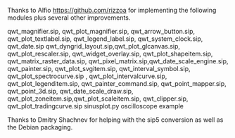 
Thanks to Alfio https://github.com/rizzoa
for implementing the following modules plus several other improvements.

qwt_magnifier.sip, qwt_plot_magnifier.sip, qwt_arrow_button.sip, 
qwt_plot_textlabel.sip, qwt_legend_label.sip, qwt_system_clock.sip, 
qwt_date.sip qwt_dyngrid_layout.sip,qwt_plot_glcanvas.sip, qwt_plot_rescaler.sip, 
qwt_widget_overlay.sip, qwt_plot_shapeitem.sip, qwt_matrix_raster_data.sip, 
qwt_pixel_matrix.sip,qwt_date_scale_engine.sip, qwt_painter.sip, qwt_plot_svgitem.sip, 
qwt_interval_symbol.sip, qwt_plot_spectrocurve.sip     , qwt_plot_intervalcurve.sip,
qwt_plot_legenditem.sip, qwt_painter_command.sip, qwt_point_mapper.sip, qwt_point_3d.sip, 
qwt_date_scale_draw.sip, qwt_plot_zoneitem.sip,qwt_plot_scaleitem.sip, qwt_clipper.sip, 
qwt_plot_tradingcurve.sip
sinusplot.py
oscilloscope example

Thanks to Dmitry Shachnev
for helping with the sip5 conversion as well as the Debian packaging.

